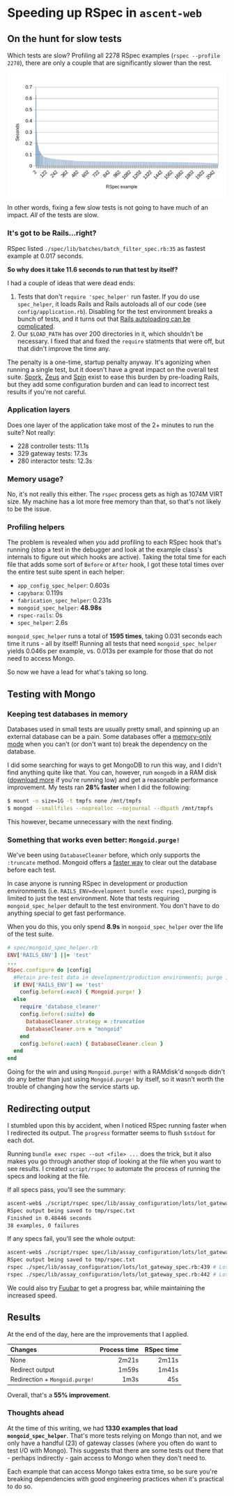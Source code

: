 # Speeding up RSpec in `ascent-web`
## On the hunt for slow tests

Which tests are slow?  Profiling all 2278 RSpec examples (`rspec --profile
2278`), there are only a couple that are significantly slower than the rest.

![RSpec example times](rspec-example-times.png "RSpec example times")

In other words, fixing a few slow tests is not going to have much of an impact.
*All* of the tests are slow.

### It's got to be Rails...right?

RSpec listed `./spec/lib/batches/batch_filter_spec.rb:35` as fastest example at 0.017 seconds.

**So why does it take 11.6 seconds to run that test by itself?**

I had a couple of ideas that were dead ends:

1. Tests that don't `require 'spec_helper'` run faster.  If you do use `spec_helper`, it loads Rails and Rails autoloads
   all of our code (see `config/application.rb`).  Disabling for the test environment breaks a bunch of tests, and it
   turns out that [Rails autoloading can be
   complicated](http://urbanautomaton.com/blog/2013/08/27/rails-autoloading-hell/).
2. Our `$LOAD_PATH` has over 200 directories in it, which shouldn't be necessary.  I fixed that and fixed the
   `require` statments that were off, but that didn't improve the time any.

The penalty is a one-time, startup penalty anyway.  It's agonizing when running a single test, but it doesn't have a
great impact on the overall test suite.  [Spork](https://github.com/sporkrb/spork),
[Zeus](https://github.com/burke/zeus) and [Spin](https://github.com/jstorimer/spin) exist to ease this burden by
pre-loading Rails, but they add some configuration burden and can lead to incorrect test results if you're not careful.

### Application layers

Does one layer of the application take most of the 2+ minutes to run the suite?  Not really:

- 228 controller tests: 11.1s
- 329 gateway tests: 17.3s
- 280 interactor tests: 12.3s

### Memory usage?

No, it's not really this either.  The `rspec` process gets as high as 1074M VIRT size.  My machine has a lot more free
memory than that, so that's not likely to be the issue.

### Profiling helpers

The problem is revealed when you add profiling to each RSpec hook that's running (stop a test in the debugger and look
at the example class's internals to figure out which hooks are active).  Taking the total time for each file that adds
some sort of `Before` or `After` hook, I got these total times over the entire test suite spent in each helper:

- `app_config_spec_helper`: 0.603s
- `capybara`: 0.119s
- `fabrication_spec_helper`: 0.231s
- `mongoid_spec_helper`: **48.98s**
- `rspec-rails`: 0s
- `spec_helper`: 2.6s

`mongoid_spec_helper` runs a total of **1595 times**, taking 0.031 seconds each time it runs - all by itself!  Running
all tests that need `mongoid_spec_helper` yields 0.046s per example, vs. 0.013s per example for those that do not need
to access Mongo. 

So now we have a lead for what's taking so long.

## Testing with Mongo
### Keeping test databases in memory

Databases used in small tests are usually pretty small, and spinning up an
external database can be a pain.  Some databases offer a [memory-only
mode](http://hsqldb.org/doc/guide/ch01.html#N101CA) when you can't (or don't
want to) break the dependency on the database.

I did some searching for ways to get MongoDB to run this way, and I didn't find anything quite like that.  You can,
however, run `mongodb` in a RAM disk ([download more](http://www.downloadmoreram.com/) if you're running low) and get a
reasonable performance improvement.  My tests ran **28% faster** when I did the following:

```sh
$ mount -o size=1G -t tmpfs none /mnt/tmpfs
$ mongod --smallfiles --noprealloc --nojournal --dbpath /mnt/tmpfs
```

This however, became unnecessary with the next finding.

### Something that works even better: `Mongoid.purge!`

We've been using `DatabaseCleaner` before, which only supports the `:truncate`
method.  Mongoid offers a [faster
way](https://github.com/mongoid/mongoid/blob/master/lib/mongoid/config.rb#L166)
to clear out the database before each test.

In case anyone is running RSpec in development or production environments (i.e.
`RAILS_ENV=development bundle exec rspec`), purging is limited to just the test
environment.  Note that tests requiring `mongoid_spec_helper` default to the
test environment.  You don't have to do anything special to get fast
performance.

When you do this, you only spend **8.9s** in `mongoid_spec_helper` over the life of the test suite.

```ruby 
# spec/mongoid_spec_helper.rb
ENV['RAILS_ENV'] ||= 'test'
...
RSpec.configure do |config|
  #Retain pre-test data in development/production environments; purge in test to maintain cleanliness and to run faster
  if ENV['RAILS_ENV'] == 'test'
    config.before(:each) { Mongoid.purge! }
  else
    require 'database_cleaner'
    config.before(:suite) do
      DatabaseCleaner.strategy = :truncation
      DatabaseCleaner.orm = "mongoid"
    end
    config.before(:each) { DatabaseCleaner.clean }
  end
end
```

Going for the win and using `Mongoid.purge!` with a RAMdisk'd `mongodb` didn't
do any better than just using `Mongoid.purge!` by itself, so it wasn't worth
the trouble of changing how the service starts up.

## Redirecting output

I stumbled upon this by accident, when I noticed RSpec running faster when I
redirected its output.  The `progress` formatter seems to flush `$stdout` for
each dot.

Running `bundle exec rspec --out <file> ...` does the trick, but it also makes
you go through another stop of looking at the file when you want to see
results.  I created `script/rspec` to automate the process of running the specs
and looking at the file.

If all specs pass, you'll see the summary:

```sh
ascent-web$ ./script/rspec spec/lib/assay_configuration/lots/lot_gateway_spec.rb 
RSpec output being saved to tmp/rspec.txt
Finished in 0.48446 seconds
38 examples, 0 failures
```

If any specs fail, you'll see the whole output:

```sh
ascent-web$ ./script/rspec spec/lib/assay_configuration/lots/lot_gateway_spec.rb
RSpec output being saved to tmp/rspec.txt
rspec ./spec/lib/assay_configuration/lots/lot_gateway_spec.rb:439 # LotGateway#update given an ID for an existing assay given a Lot with #compounds overwrites Lot#compounds with UpdateLotRequestEntity#compounds
rspec ./spec/lib/assay_configuration/lots/lot_gateway_spec.rb:442 # LotGateway#update given an ID for an existing assay given a Lot with #compounds returns LotEntity#compounds as [LotCompoundEntity ...]
```

We could also try [Fuubar](https://github.com/thekompanee/fuubar#installation)
to get a progress bar, while maintaining the increased speed.

## Results

At the end of the day, here are the improvements that I applied.

| Changes | Process time | RSpec time |
| :----   | ----:        | ----:      |
| None | 2m21s | 2m11s |
| Redirect output | 1m59s | 1m41s |
| Redirection + `Mongoid.purge!` | 1m3s | 45s |

Overall, that's a **55% improvement**.

### Thoughts ahead

At the time of this writing, we had **1330 examples that load `mongoid_spec_helper`**.  That's more tests relying on
Mongo than not, and we only have a handful (23) of gateway classes (where you often do want to test I/O with Mongo).
This suggests that there are some tests out there that - perhaps indirectly - gain access to Mongo when they don't need
to.

Each example that can access Mongo takes extra time, so be sure you're breaking dependencies with good engineering
practices when it's practical to do so.
